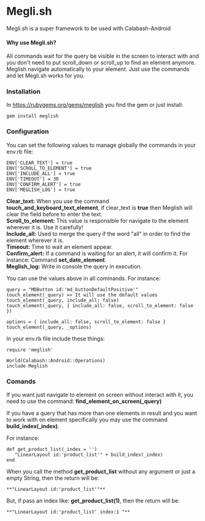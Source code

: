 # Megli.sh

Megli.sh is a super framework to be used with Calabash-Android

#### Why use Megli.sh?
All commands wait for the query be visible in the screen to interact with and you don't need to put scroll_down or scroll_up to find an element anymore. Meglish navigate automatically to your element.
Just use the commands and let Megli.sh works for you.

### Installation
In https://rubygems.org/gems/meglish you find the gem or just install:
```
gem install meglish
```

### Configuration
You can set the following values to manage globally the commands in your env.rb file:

```
ENV['CLEAR_TEXT'] = true
ENV['SCROLL_TO_ELEMENT'] = true
ENV['INCLUDE_ALL'] = true
ENV['TIMEOUT'] = 30
ENV['CONFIRM_ALERT'] = true
ENV['MEGLISH_LOG'] = true
```

**Clear_text:** When you use the command **touch_and_keyboard_text_element**, if clear_text is **true** then Meglish will clear the field before to enter the text.  
**Scroll_to_element:** This value is responsible for navigate to the element wherever it is. Use it carefully!  
**Include_all:** Used to merge the query if the word "all" in order to find the element wherever it is.  
**Timeout:** Time to wait an element appear.  
**Confirm_alert:** If a command is waiting for an alert, it will confirm it. For instance: Command **set_date_element**.  
**Meglish_log:** Write in console the query in execution.  

You can use the values above in all commands. For instance:
```
query = "MDButton id:'md_buttonDefaultPositive'"
touch_element(_query) => It will use the default values
touch_element(_query, include_all: false)
touch_element(_query, { include_all: false, scroll_to_element: false })

options = { include_all: false, scroll_to_element: false }
touch_element(_query, _options)
```
In your env.rb file include these things:

```
require 'meglish'

World(Calabash::Android::Operations)
include Meglish
```

### Comands

If you want just navigate to element on screen without interact with it, you need to use the command: **find_element_on_screen(_query)**

If you have a query that has more than one elements in result and you want to work with on element specifically you may use the command **build_index(_index)**. 

For instance:

```
def get_product_list(_index = '')
   "LinearLayout id:'product_list'" + build_index(_index)
end
```

When you call the method **get_product_list** without any argument or just a empty String, then the return will be:
```
**"LinearLayout id:'product_list'"**
```

But, if pass an index like: **get_product_list(1)**, then the return will be:
```
**"LinearLayout id:'product_list' index:1 "**
```
